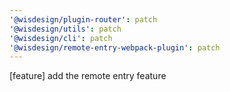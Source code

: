 ```yaml
---
'@wisdesign/plugin-router': patch
'@wisdesign/utils': patch
'@wisdesign/cli': patch
'@wisdesign/remote-entry-webpack-plugin': patch
---
```


[feature] add the remote entry feature
